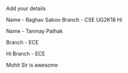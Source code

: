 Add your details

Name - Raghav Saboo 
Branch - CSE
UG2K18
Hi

Name - Tanmay Pathak 


Branch - ECE

Hi 
Branch - ECE

Mohit Sir is awesome

